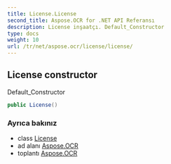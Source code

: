 ```yaml
---
title: License.License
second_title: Aspose.OCR for .NET API Referansı
description: License inşaatçı. Default_Constructor
type: docs
weight: 10
url: /tr/net/aspose.ocr/license/license/
---
```

## License constructor

Default_Constructor

```csharp
public License()
```

### Ayrıca bakınız

* class [License](../)
* ad alanı [Aspose.OCR](../../license/)
* toplantı [Aspose.OCR](../../../)


